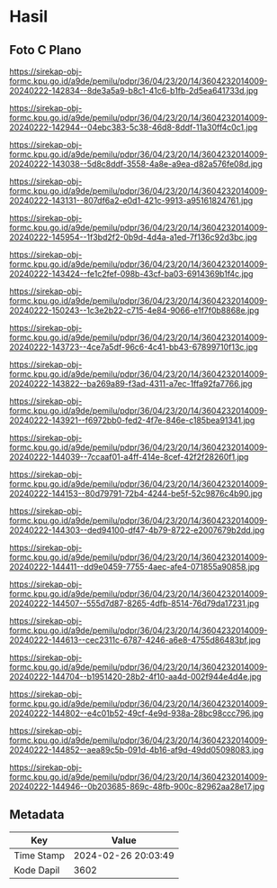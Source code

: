 # Hasil

## Foto C Plano

https://sirekap-obj-formc.kpu.go.id/a9de/pemilu/pdpr/36/04/23/20/14/3604232014009-20240222-142834--8de3a5a9-b8c1-41c6-b1fb-2d5ea641733d.jpg

https://sirekap-obj-formc.kpu.go.id/a9de/pemilu/pdpr/36/04/23/20/14/3604232014009-20240222-142944--04ebc383-5c38-46d8-8ddf-11a30ff4c0c1.jpg

https://sirekap-obj-formc.kpu.go.id/a9de/pemilu/pdpr/36/04/23/20/14/3604232014009-20240222-143038--5d8c8ddf-3558-4a8e-a9ea-d82a576fe08d.jpg

https://sirekap-obj-formc.kpu.go.id/a9de/pemilu/pdpr/36/04/23/20/14/3604232014009-20240222-143131--807df6a2-e0d1-421c-9913-a95161824761.jpg

https://sirekap-obj-formc.kpu.go.id/a9de/pemilu/pdpr/36/04/23/20/14/3604232014009-20240222-145954--1f3bd2f2-0b9d-4d4a-a1ed-7f136c92d3bc.jpg

https://sirekap-obj-formc.kpu.go.id/a9de/pemilu/pdpr/36/04/23/20/14/3604232014009-20240222-143424--fe1c2fef-098b-43cf-ba03-6914369b1f4c.jpg

https://sirekap-obj-formc.kpu.go.id/a9de/pemilu/pdpr/36/04/23/20/14/3604232014009-20240222-150243--1c3e2b22-c715-4e84-9066-e1f7f0b8868e.jpg

https://sirekap-obj-formc.kpu.go.id/a9de/pemilu/pdpr/36/04/23/20/14/3604232014009-20240222-143723--4ce7a5df-96c6-4c41-bb43-67899710f13c.jpg

https://sirekap-obj-formc.kpu.go.id/a9de/pemilu/pdpr/36/04/23/20/14/3604232014009-20240222-143822--ba269a89-f3ad-4311-a7ec-1ffa92fa7766.jpg

https://sirekap-obj-formc.kpu.go.id/a9de/pemilu/pdpr/36/04/23/20/14/3604232014009-20240222-143921--f6972bb0-fed2-4f7e-846e-c185bea91341.jpg

https://sirekap-obj-formc.kpu.go.id/a9de/pemilu/pdpr/36/04/23/20/14/3604232014009-20240222-144039--7ccaaf01-a4ff-414e-8cef-42f2f28260f1.jpg

https://sirekap-obj-formc.kpu.go.id/a9de/pemilu/pdpr/36/04/23/20/14/3604232014009-20240222-144153--80d79791-72b4-4244-be5f-52c9876c4b90.jpg

https://sirekap-obj-formc.kpu.go.id/a9de/pemilu/pdpr/36/04/23/20/14/3604232014009-20240222-144303--ded94100-df47-4b79-8722-e2007679b2dd.jpg

https://sirekap-obj-formc.kpu.go.id/a9de/pemilu/pdpr/36/04/23/20/14/3604232014009-20240222-144411--dd9e0459-7755-4aec-afe4-071855a90858.jpg

https://sirekap-obj-formc.kpu.go.id/a9de/pemilu/pdpr/36/04/23/20/14/3604232014009-20240222-144507--555d7d87-8265-4dfb-8514-76d79da17231.jpg

https://sirekap-obj-formc.kpu.go.id/a9de/pemilu/pdpr/36/04/23/20/14/3604232014009-20240222-144613--cec2311c-6787-4246-a6e8-4755d86483bf.jpg

https://sirekap-obj-formc.kpu.go.id/a9de/pemilu/pdpr/36/04/23/20/14/3604232014009-20240222-144704--b1951420-28b2-4f10-aa4d-002f944e4d4e.jpg

https://sirekap-obj-formc.kpu.go.id/a9de/pemilu/pdpr/36/04/23/20/14/3604232014009-20240222-144802--e4c01b52-49cf-4e9d-938a-28bc98ccc796.jpg

https://sirekap-obj-formc.kpu.go.id/a9de/pemilu/pdpr/36/04/23/20/14/3604232014009-20240222-144852--aea89c5b-091d-4b16-af9d-49dd05098083.jpg

https://sirekap-obj-formc.kpu.go.id/a9de/pemilu/pdpr/36/04/23/20/14/3604232014009-20240222-144946--0b203685-869c-48fb-900c-82962aa28e17.jpg


## Metadata

| Key        | Value               |
| ---------- | ------------------- |
| Time Stamp | 2024-02-26 20:03:49 |
| Kode Dapil | 3602                |



